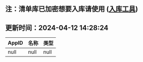 ## 注：清单库已加密想要入库请使用 ([入库工具](https://github.com/BlankTMing/ManifestAutoUpdate/releases))

## 更新时间：2024-04-12 14:28:24
| AppID | 名称 | 类型  |
| :-------------------- | :----------------------------- | :----------- |
| null | null| null |
